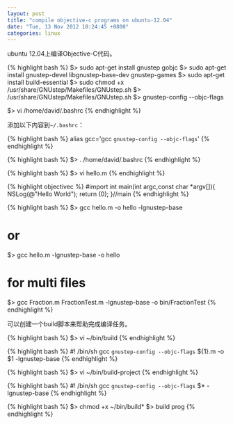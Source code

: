 ```yaml
---
layout: post
title: "compile objective-c programs on ubuntu-12.04"
date: "Tue, 13 Nov 2012 10:24:45 +0800"
categories: linux
---
```


ubuntu 12.04上编译Objective-C代码。

{% highlight bash %}
$> sudo apt-get install gnustep gobjc
$> sudo apt-get install gnustep-devel libgnustep-base-dev gnustep-games
$> sudo apt-get install build-essential
$> sudo chmod +x /usr/share/GNUstep/Makefiles/GNUstep.sh
$> /usr/share/GNUstep/Makefiles/GNUstep.sh
$> gnustep-config --objc-flags

$> vi /home/david/.bashrc
{% endhighlight %}

添加以下内容到`~/.bashrc`：

{% highlight bash %}
alias gcc='gcc `gnustep-config --objc-flags`'
{% endhighlight %}

{% highlight bash %}
$> . /home/david/.bashrc
{% endhighlight %}

{% highlight bash %}
$> vi hello.m
{% endhighlight %}

{% highlight objectivec %}
#import
int main(int argc,const char *argv[]){
    NSLog(@"Hello World");
    return (0);
}//main
{% endhighlight %}

{% highlight bash %}
$> gcc hello.m -o hello -lgnustep-base
# or
$> gcc hello.m -lgnustep-base -o hello
# for multi files
$> gcc Fraction.m FractionTest.m -lgnustep-base -o bin/FractionTest
{% endhighlight %}

可以创建一个build脚本来帮助完成编译任务。

{% highlight bash %}
$> vi ~/bin/build
{% endhighlight %}

{% highlight bash %}
#! /bin/sh
gcc `gnustep-config --objc-flags` ${1}.m -o $1 -lgnustep-base
{% endhighlight %}

{% highlight bash %}
$> vi ~/bin/build-project
{% endhighlight %}

{% highlight bash %}
#! /bin/sh
gcc `gnustep-config --objc-flags` $* -lgnustep-base
{% endhighlight %}

{% highlight bash %}
$> chmod +x ~/bin/build*
$> build prog
{% endhighlight %}
